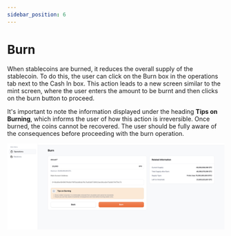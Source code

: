 ```yaml
---
sidebar_position: 6
---
```


# Burn

When stablecoins are burned, it reduces the overall supply of the stablecoin. To do this, the user can click on the Burn box in the operations tab next to the Cash In box. This action leads to a new screen similar to the mint screen, where the user enters the amount to be burnt and then clicks on the burn button to proceed.

It's important to note the information displayed under the heading **Tips on Burning**, which informs the user of how this action is irreversible. Once burned, the coins cannot be recovered. The user should be fully aware of the consequences before proceeding with the burn operation.

![Burn](../../static/img/burn.png)
